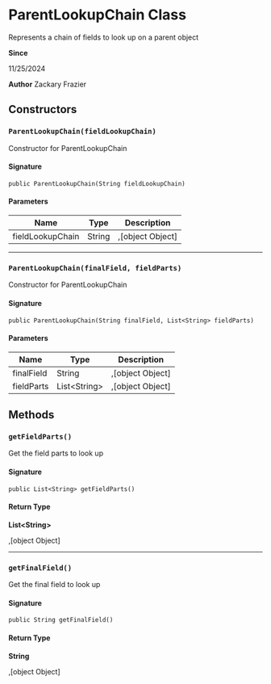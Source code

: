 # ParentLookupChain Class

Represents a chain of fields to look up on a parent object

**Since** 

11/25/2024

**Author** Zackary Frazier

## Constructors
### `ParentLookupChain(fieldLookupChain)`

Constructor for ParentLookupChain

#### Signature
```apex
public ParentLookupChain(String fieldLookupChain)
```

#### Parameters
| Name | Type | Description |
|------|------|-------------|
| fieldLookupChain | String | ,[object Object] |

---

### `ParentLookupChain(finalField, fieldParts)`

Constructor for ParentLookupChain

#### Signature
```apex
public ParentLookupChain(String finalField, List<String> fieldParts)
```

#### Parameters
| Name | Type | Description |
|------|------|-------------|
| finalField | String | ,[object Object] |
| fieldParts | List&lt;String&gt; | ,[object Object] |

## Methods
### `getFieldParts()`

Get the field parts to look up

#### Signature
```apex
public List<String> getFieldParts()
```

#### Return Type
**List&lt;String&gt;**

,[object Object]

---

### `getFinalField()`

Get the final field to look up

#### Signature
```apex
public String getFinalField()
```

#### Return Type
**String**

,[object Object]